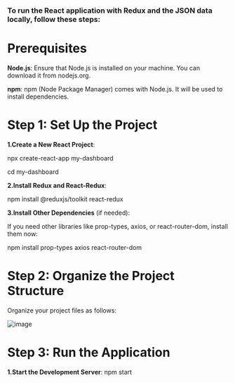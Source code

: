 ### To run the React application with Redux and the JSON data locally, follow these steps:

# Prerequisites
**Node.js**: Ensure that Node.js is installed on your machine. You can download it from nodejs.org.

**npm**: npm (Node Package Manager) comes with Node.js. It will be used to install dependencies.

# Step 1: Set Up the Project
**1.Create a New React Project**:

npx create-react-app my-dashboard

cd my-dashboard

**2.Install Redux and React-Redux**:

npm install @reduxjs/toolkit react-redux

**3.Install Other Dependencies** (if needed):

If you need other libraries like prop-types, axios, or react-router-dom, install them now:

npm install prop-types axios react-router-dom

# Step 2: Organize the Project Structure
Organize your project files as follows:

![image](https://github.com/user-attachments/assets/5e4fd34c-4d31-45fe-9d56-f4b8cd784cf6)


# Step 3: Run the Application
**1.Start the Development Server**:
npm start
